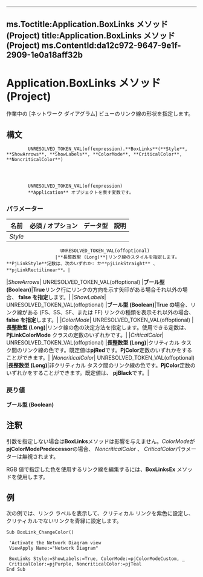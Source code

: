 

---
ms.Toctitle:Application.BoxLinks メソッド (Project)
title:Application.BoxLinks メソッド (Project)
ms.ContentId:da12c972-9647-9e1f-2909-1e0a18aff32b
---
# Application.BoxLinks メソッド (Project)




作業中の [ネットワーク ダイアグラム] ビューのリンク線の形状を指定します。

## 構文

            UNRESOLVED_TOKEN_VAL(offexpression).**BoxLinks**(**Style**, **ShowArrows**, **ShowLabels**, **ColorMode**, **CriticalColor**, **NoncriticalColor**)




            UNRESOLVED_TOKEN_VAL(offexpression)
            **Application** オブジェクトを表す変数です。

### パラメーター

|**名前**|**必須 / オプション**|**データ型**|**説明**|
|---|---|---|---|
|*Style*|
                        UNRESOLVED_TOKEN_VAL(offoptional)
                      |**長整数型 (Long)**|リンク線のスタイルを指定します。**PjLinkStyle**定数は、次のいずれか: か**pjLinkStraight** 、 **pjLinkRectilinear**。|
|*ShowArrows*|
                        UNRESOLVED_TOKEN_VAL(offoptional)
                      |**ブール型 (Boolean)**|**True**リンク行にリンクの方向を示す矢印がある場合それ以外の場合、 **false を指定**します。|
|*ShowLabels*|
                        UNRESOLVED_TOKEN_VAL(offoptional)
                      |**ブール型 (Boolean)**|**True の**場合、リンク線がある (FS、SS、SF、または FF) リンクの種類を表示それ以外の場合、 **false を指定**します。|
|*ColorMode*|
                        UNRESOLVED_TOKEN_VAL(offoptional)
                      |**長整数型 (Long)**|リンク線の色の決定方法を指定します。使用できる定数は、**PjLinkColorMode** クラスの定数のいずれかです。|
|*CriticalColor*|
                        UNRESOLVED_TOKEN_VAL(offoptional)
                      |**長整数型 (Long)**|クリティカル タスク間のリンク線の色です。既定値は**pjRed**です。**PjColor**定数のいずれかをすることができます。|
|*NoncriticalColor*|
                        UNRESOLVED_TOKEN_VAL(offoptional)
                      |**長整数型 (Long)**|非クリティカル タスク間のリンク線の色です。**PjColor**定数のいずれかをすることができます。既定値は、 **pjBlack**です。|



### 戻り値
**ブール型 (Boolean)**





## 注釈
引数を指定しない場合は**BoxLinks**メソッドは影響を与えません。*ColorMode*が**pjColorModePredecessor**の場合、 *NoncriticalColor* 、 *CriticalColor*パラメーターは無視されます。



RGB 値で指定した色を使用するリンク線を編集するには、**BoxLinksEx** メソッドを使用します。



## 例
次の例では、リンク ラベルを表示して、クリティカル リンクを紫色に設定し、クリティカルでないリンクを青緑に設定します。

```vba
Sub BoxLink_ChangeColor() 
 
 'Activate the Network Diagram view 
 ViewApply Name:="Network Diagram" 
 
 BoxLinks Style:=ShowLabels:=True, ColorMode:=pjColorModeCustom, _ 
 CriticalColor:=pjPurple, NoncriticalColor:=pjTeal 
End Sub
```





